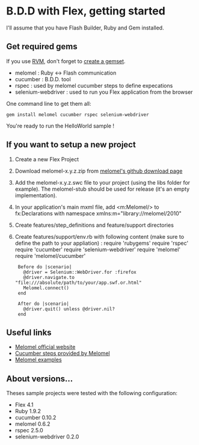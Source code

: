 B.D.D with Flex, getting started
================================

I'll assume that you have Flash Builder, Ruby and Gem installed.

Get required gems
-----------------
If you use [RVM](https://rvm.beginrescueend.com/), don't forget to [create a gemset](http://beginrescueend.com/gemsets/basics/).

* melomel : Ruby <-> Flash communication
* cucumber : B.D.D. tool
* rspec : used by melomel cucumber steps to define expecations
* selenium-webdriver : used to run you Flex application from the browser

One command line to get them all:

    gem install melomel cucumber rspec selenium-webdriver

You're ready to run the HelloWorld sample !

If you want to setup a new project
----------------------------------

1. Create a new Flex Project
2. Download melomel-x.y.z.zip from [melomel's github download page](https://github.com/benbjohnson/melomel/archives/master)
3. Add the melomel-x.y.z.swc file to your project (using the libs folder for example). The melomel-stub should be used for release (it's an empty implementation).
4. In your application's main mxml file, add <m:Melomel/> to fx:Declarations with namespace xmlns:m="library://melomel/2010"
5. Create features/step_definitions and feature/support directories
6. Create features/support/env.rb with following content (make sure to define the path to your appliation) :
        require 'rubygems'
        require 'rspec'
        require 'cucumber'
        require 'selenium-webdriver'
        require 'melomel'
        require 'melomel/cucumber'
        
        Before do |scenario|
          @driver = Selenium::WebDriver.for :firefox
          @driver.navigate.to "file:///absolute/path/to/your/app.swf.or.html"
          Melomel.connect()
        end
        
        After do |scenario|
          @driver.quit() unless @driver.nil?
        end


Useful links
------------
*  [Melomel official website](http://melomel.info/)
*  [Cucumber steps provided by Melomel](http://melomel.info/Cucumber)
*  [Melomel examples](https://github.com/benbjohnson/melomel-examples)


About versions...
-----------------
Theses sample projects were tested with the following configuration:

* Flex 4.1
* Ruby 1.9.2
* cucumber 0.10.2
* melomel 0.6.2
* rspec 2.5.0
* selenium-webdriver 0.2.0
